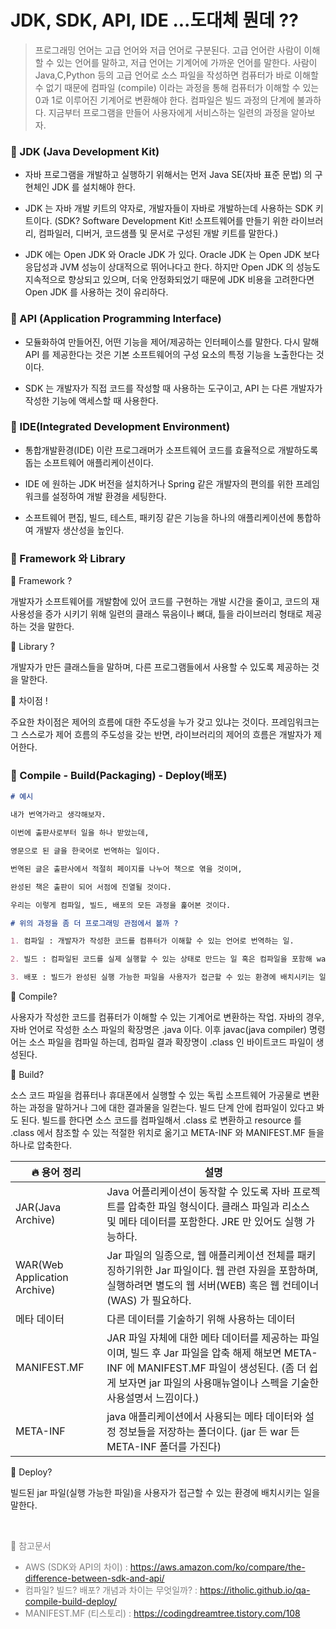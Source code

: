# JDK, SDK, API, IDE ...도대체 뭔데 ??

> 프로그래밍 언어는 고급 언어와 저급 언어로 구분된다. 고급 언어란 사람이 이해할 수 있는 언어를 말하고, 저급 언어는 기계어에 가까운 언어를 말한다. 사람이 Java,C,Python 등의 고급 언어로 소스 파일을 작성하면 컴퓨터가 바로 이해할 수 없기 때문에 컴파일 (compile) 이라는 과정을 통해 컴퓨터가 이해할 수 있는 0과 1로 이루어진 기계어로 변환해야 한다. 컴파일은 빌드 과정의 단계에 불과하다. 지금부터 프로그램을 만들어 사용자에게 서비스하는 일련의 과정을 알아보자.

### 🧩 JDK (Java Development Kit)

- 자바 프로그램을 개발하고 실행하기 위해서는 먼저 Java SE(자바 표준 문법) 의 구현체인 JDK 를 설치해야 한다.

- JDK 는 자바 개발 키트의 약자로, 개발자들이 자바로 개발하는데 사용하는 SDK 키트이다.
  (SDK? Software Development Kit! 소프트웨어를 만들기 위한 라이브러리, 컴파일러, 디버거, 코드샘플 및 문서로 구성된 개발 키트를 말한다.)

- JDK 에는 Open JDK 와 Oracle JDK 가 있다. Oracle JDK 는 Open JDK 보다 응답성과 JVM 성능이 상대적으로 뛰어나다고 한다. 하지만 Open JDK 의 성능도 지속적으로 향상되고 있으며, 더욱 안정화되었기 때문에 JDK 비용을 고려한다면 Open JDK 를 사용하는 것이 유리하다.

### 🧩 API (Application Programming Interface)

- 모듈화하여 만들어진, 어떤 기능을 제어/제공하는 인터페이스를 말한다. 다시 말해 API 를 제공한다는 것은 기본 소프트웨어의 구성 요소의 특정 기능을 노출한다는 것이다.

- SDK 는 개발자가 직접 코드를 작성할 때 사용하는 도구이고, API 는 다른 개발자가 작성한 기능에 액세스할 때 사용한다.

### 🧩 IDE(Integrated Development Environment)

- 통합개발환경(IDE) 이란 프로그래머가 소프트웨어 코드를 효율적으로 개발하도록 돕는 소프트웨어 애플리케이션이다.

- IDE 에 원하는 JDK 버전을 설치하거나 Spring 같은 개발자의 편의를 위한 프레임워크를 설정하여 개발 환경을 세팅한다.

- 소프트웨어 편집, 빌드, 테스트, 패키징 같은 기능을 하나의 애플리케이션에 통합하여 개발자 생산성을 높인다.

### 🧩 Framework 와 Library

🍙 Framework ?

개발자가 소프트웨어를 개발함에 있어 코드를 구현하는 개발 시간을 줄이고, 코드의 재사용성을 증가 시키기 위해 일련의 클래스 묶음이나 뼈대, 틀을 라이브러리 형태로 제공하는 것을 말한다.

🍙 Library ?

개발자가 만든 클래스들을 말하며, 다른 프로그램들에서 사용할 수 있도록 제공하는 것을 말한다.

🍙 차이점 !

주요한 차이점은 제어의 흐름에 대한 주도성을 누가 갖고 있냐는 것이다. 프레임워크는 그 스스로가 제어 흐름의 주도성을 갖는 반면, 라이브러리의 제어의 흐름은 개발자가 제어한다.

### 🧩 Compile - Build(Packaging) - Deploy(배포)

```markdown
# 예시

내가 번역가라고 생각해보자.

이번에 출판사로부터 일을 하나 받았는데,

영문으로 된 글을 한국어로 번역하는 일이다.

번역된 글은 출판사에서 적절히 페이지를 나누어 책으로 엮을 것이며,

완성된 책은 출판이 되어 서점에 진열될 것이다.

우리는 이렇게 컴파일, 빌드, 배포의 모든 과정을 훑어본 것이다.

# 위의 과정을 좀 더 프로그래밍 관점에서 볼까 ?

1. 컴파일 : 개발자가 작성한 코드를 컴퓨터가 이해할 수 있는 언어로 번역하는 일.

2. 빌드 : 컴파일된 코드를 실제 실행할 수 있는 상태로 만드는 일 혹은 컴파일을 포함해 war, jar 등의 실행 가능한 파일을 뽑아내기까지의 과정을 빌드한다고 하기도 한다.

3. 배포 : 빌드가 완성된 실행 가능한 파일을 사용자가 접근할 수 있는 환경에 배치시키는 일.
```

🍙 Compile?

사용자가 작성한 코드를 컴퓨터가 이해할 수 있는 기계어로 변환하는 작업. 자바의 경우, 자바 언어로 작성한 소스 파일의 확장명은 .java 이다. 이후 javac(java compiler) 명령어는 소스 파일을 컴파일 하는데, 컴파일 결과 확장명이 .class 인 바이트코드 파일이 생성된다.

🍙 Build?

소스 코드 파일을 컴퓨터나 휴대폰에서 실행할 수 있는 독립 소프트웨어 가공물로 변환하는 과정을 말하거나 그에 대한 결과물을 일컫는다. 빌드 단계 안에 컴파일이 있다고 봐도 된다. 빌드를 한다면 소스 코드를 컴파일해서 .class 로 변환하고 resource 를 .class 에서 참조할 수 있는 적절한 위치로 옮기고 META-INF 와 MANIFEST.MF 들을 하나로 압축한다.

| 🔥 용어 정리                 | 설명                                                                                                                                                                                                                |
| ---------------------------- | ------------------------------------------------------------------------------------------------------------------------------------------------------------------------------------------------------------------- |
| JAR(Java Archive)            | Java 어플리케이션이 동작할 수 있도록 자바 프로젝트를 압축한 파일 형식이다. 클래스 파일과 리소스 및 메타 데이터를 포함한다. JRE 만 있어도 실행 가능하다.                                                             |
| WAR(Web Application Archive) | Jar 파일의 일종으로, 웹 애플리케이션 전체를 패키징하기위한 Jar 파일이다. 웹 관련 자원을 포함하며, 실행하려면 별도의 웹 서버(WEB) 혹은 웹 컨테이너(WAS) 가 필요하다.                                                 |
| 메타 데이터                  | 다른 데이터를 기술하기 위해 사용하는 데이터                                                                                                                                                                         |
| MANIFEST.MF                  | JAR 파일 자체에 대한 메타 데이터를 제공하는 파일이며, 빌드 후 Jar 파일을 압축 해제 해보면 META-INF 에 MANIFEST.MF 파일이 생성된다. (좀 더 쉽게 보자면 jar 파일의 사용매뉴얼이나 스펙을 기술한 사용설명서 느낌이다.) |
| META-INF                     | java 애플리케이션에서 사용되는 메타 데이터와 설정 정보들을 저장하는 폴더이다. (jar 든 war 든 META-INF 폴더를 가진다)                                                                                                |

🍙 Deploy?

빌드된 jar 파일(실행 가능한 파일)을 사용자가 접근할 수 있는 환경에 배치시키는 일을 말한다.

&nbsp;

<div style="color: gray">
🔖 참고문서

- AWS (SDK와 API의 차이) : https://aws.amazon.com/ko/compare/the-difference-between-sdk-and-api/
- 컴파일? 빌드? 배포? 개념과 차이는 무엇일까? : https://itholic.github.io/qa-compile-build-deploy/
- MANIFEST.MF (티스토리) : https://codingdreamtree.tistory.com/108
</div>
